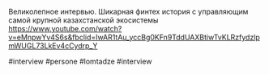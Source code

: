 
Великолепное интервью. Шикарная финтех история с управляющим самой крупной казахстанской экосистемы https://www.youtube.com/watch?v=eMnpwYv4S6s&fbclid=IwAR1tAu_yccBg0KFn9TddUAXBtiwTvKLRzfydzlpmWUGL73LkEv4cCydrp_Y

#interview #persone #lomtadze #interview 